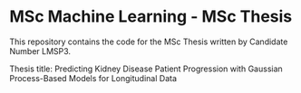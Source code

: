 # MSc Machine Learning - MSc Thesis

This repository contains the code for the MSc Thesis written by Candidate Number LMSP3.

Thesis title: Predicting Kidney Disease Patient Progression with Gaussian Process-Based Models for Longitudinal Data
